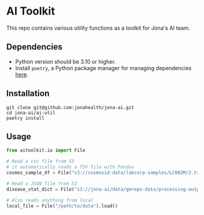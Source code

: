 # AI Toolkit

This repo contains various utility functions as a toolkit for Jona's AI team.

## Dependencies
* Python version should be 3.10 or higher.
* Install `poetry`, a Python package manager for managing dependencies [here](https://python-poetry.org/docs/#installing-with-the-official-installer).

## Installation

```shell
git clone git@github.com:jonahealth/jona-ai.git
cd jona-ai/ai-util
poetry install
```

## Usage

```python
from aitoolkit.io import File

# Read a csv file from S3
# it automatically reads a TSV file with Pandas
cosmos_sample_df = File("s3://cosmosid-data/labcorp-samples/LC002M/2.tsv").load()

# Read a JSON file from S3
disease_stat_dict = File("s3://jona-ai/data/gmrepo-data/processing-output/disease-statistics.json").load()

# Also reads anything from local
local_file = File("/path/to/data").load()
```
